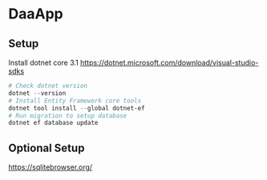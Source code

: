 # DaaApp

## Setup

Install dotnet core 3.1
https://dotnet.microsoft.com/download/visual-studio-sdks

```powershell
# Check dotnet version
dotnet --version
# Install Entity Framework core tools
dotnet tool install --global dotnet-ef
# Run migration to setup database
dotnet ef database update
```

## Optional Setup

https://sqlitebrowser.org/
